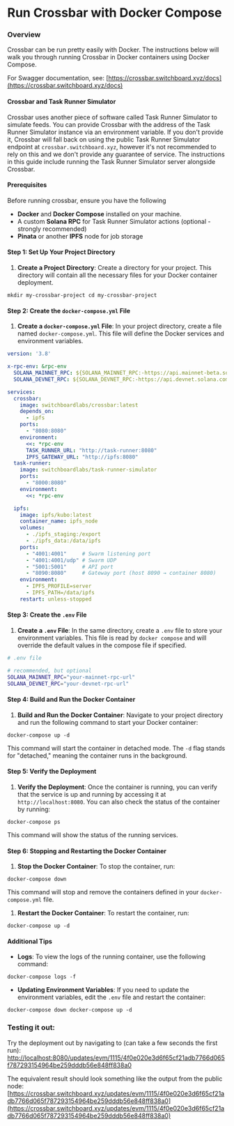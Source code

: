 # Run Crossbar with Docker Compose

### Overview

Crossbar can be run pretty easily with Docker. The instructions below will walk you through running Crossbar in Docker containers using Docker Compose.

For Swagger documentation, see: [https://crossbar.switchboard.xyz/docs](https://crossbar.switchboard.xyz/docs)

#### Crossbar and Task Runner Simulator

Crossbar uses another piece of software called Task Runner Simulator to simulate feeds. You can provide Crossbar with the address of the Task Runner Simulator instance via an environment variable. If you don't provide it, Crossbar will fall back on using the public Task Runner Simulator endpoint at `crossbar.switchboard.xyz`, however it's not recommended to rely on this and we don't provide any guarantee of service. The instructions in this guide include running the Task Runner Simulator server alongside Crossbar.

#### Prerequisites

Before running crossbar, ensure you have the following

* **Docker** and **Docker Compose** installed on your machine.
* A custom **Solana RPC** for Task Runner Simulator actions (optional - strongly recommended)
* **Pinata** or another **IPFS** node for job storage

#### **Step 1: Set Up Your Project Directory**

1. **Create a Project Directory**: Create a directory for your project. This directory will contain all the necessary files for your Docker container deployment.

`mkdir my-crossbar-project cd my-crossbar-project`

#### **Step 2: Create the `docker-compose.yml` File**

1. **Create a `docker-compose.yml` File**: In your project directory, create a file named `docker-compose.yml`. This file will define the Docker services and environment variables.

```yaml
version: '3.8'

x-rpc-env: &rpc-env
  SOLANA_MAINNET_RPC: ${SOLANA_MAINNET_RPC:-https://api.mainnet-beta.solana.com}
  SOLANA_DEVNET_RPC: ${SOLANA_DEVNET_RPC:-https://api.devnet.solana.com}

services:
  crossbar:
    image: switchboardlabs/crossbar:latest
    depends_on:
      - ipfs
    ports:
      - "8080:8080"
    environment:
      <<: *rpc-env
      TASK_RUNNER_URL: "http://task-runner:8080"
      IPFS_GATEWAY_URL: "http://ipfs:8080"
  task-runner:
    image: switchboardlabs/task-runner-simulator
    ports:
      - "8000:8080"
    environment:
      <<: *rpc-env

  ipfs:
    image: ipfs/kubo:latest
    container_name: ipfs_node
    volumes:
      - ./ipfs_staging:/export
      - ./ipfs_data:/data/ipfs
    ports:
      - "4001:4001"     # Swarm listening port
      - "4001:4001/udp" # Swarm UDP
      - "5001:5001"     # API port
      - "8090:8080"     # Gateway port (host 8090 → container 8080)
    environment:
      - IPFS_PROFILE=server
      - IPFS_PATH=/data/ipfs
    restart: unless-stopped
```

#### **Step 3: Create the `.env` File**

1. **Create a `.env` File**: In the same directory, create a `.env` file to store your environment variables. This file is read by `docker compose` and will override the default values in the compose file if specified.

```bash
# .env file

# recommended, but optional
SOLANA_MAINNET_RPC="your-mainnet-rpc-url"
SOLANA_DEVNET_RPC="your-devnet-rpc-url"
```

#### **Step 4: Build and Run the Docker Container**

1. **Build and Run the Docker Container**: Navigate to your project directory and run the following command to start your Docker container:

`docker-compose up -d`

This command will start the container in detached mode. The `-d` flag stands for "detached," meaning the container runs in the background.

#### **Step 5: Verify the Deployment**

1. **Verify the Deployment**: Once the container is running, you can verify that the service is up and running by accessing it at `http://localhost:8080`. You can also check the status of the container by running:

`docker-compose ps`

This command will show the status of the running services.

#### **Step 6: Stopping and Restarting the Docker Container**

1. **Stop the Docker Container**: To stop the container, run:

`docker-compose down`

This command will stop and remove the containers defined in your `docker-compose.yml` file.

1. **Restart the Docker Container**: To restart the container, run:

`docker-compose up -d`

#### Additional Tips

* **Logs**: To view the logs of the running container, use the following command:

`docker-compose logs -f`

* **Updating Environment Variables**: If you need to update the environment variables, edit the `.env` file and restart the container:

`docker-compose down docker-compose up -d`

### Testing it out:

Try the deployment out by navigating to (can take a few seconds the first run): [http://localhost:8080/updates/evm/1115/4f0e020e3d6f65cf21adb7766d065f787293154964be259dddb56e848ff838a0](http://localhost:8080/updates/evm/1115/4f0e020e3d6f65cf21adb7766d065f787293154964be259dddb56e848ff838a0)

The equivalent result should look something like the output from the public node: [https://crossbar.switchboard.xyz/updates/evm/1115/4f0e020e3d6f65cf21adb7766d065f787293154964be259dddb56e848ff838a0](https://crossbar.switchboard.xyz/updates/evm/1115/4f0e020e3d6f65cf21adb7766d065f787293154964be259dddb56e848ff838a0)
